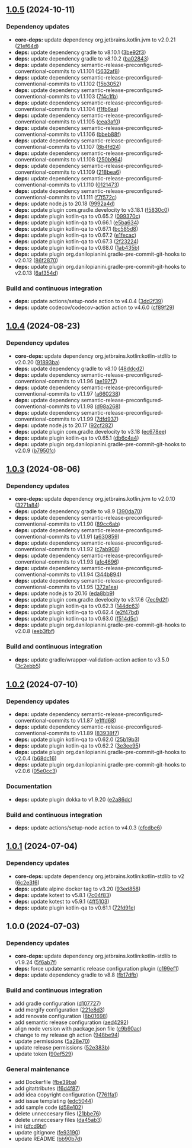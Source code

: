 ## [1.0.5](https://github.com/AndreaGiulianelli/kotlin-template-project/compare/1.0.4...1.0.5) (2024-10-11)

### Dependency updates

* **core-deps:** update dependency org.jetbrains.kotlin.jvm to v2.0.21 ([21ef64d](https://github.com/AndreaGiulianelli/kotlin-template-project/commit/21ef64d9e1b485e8ca53aa8673e619177901ebc5))
* **deps:** update dependency gradle to v8.10.1 ([3be92f3](https://github.com/AndreaGiulianelli/kotlin-template-project/commit/3be92f31c56960424f41d85265f5fc09403bcf67))
* **deps:** update dependency gradle to v8.10.2 ([ba02843](https://github.com/AndreaGiulianelli/kotlin-template-project/commit/ba028430f3528baa70e149a5b89d776dd3bb934d))
* **deps:** update dependency semantic-release-preconfigured-conventional-commits to v1.1.101 ([5632af8](https://github.com/AndreaGiulianelli/kotlin-template-project/commit/5632af8abaaa9d7d5692ca045d8b85f3b5c6a63c))
* **deps:** update dependency semantic-release-preconfigured-conventional-commits to v1.1.102 ([15b3052](https://github.com/AndreaGiulianelli/kotlin-template-project/commit/15b30523977f4b5e52e6373b11c6b0351e147e3d))
* **deps:** update dependency semantic-release-preconfigured-conventional-commits to v1.1.103 ([7f4c1fb](https://github.com/AndreaGiulianelli/kotlin-template-project/commit/7f4c1fb36418cca3b278ea3b0a045df3e0d165b8))
* **deps:** update dependency semantic-release-preconfigured-conventional-commits to v1.1.104 ([f1fb6aa](https://github.com/AndreaGiulianelli/kotlin-template-project/commit/f1fb6aa6b92dedacdf8000bc7305c5e021a94fc1))
* **deps:** update dependency semantic-release-preconfigured-conventional-commits to v1.1.105 ([cea3af0](https://github.com/AndreaGiulianelli/kotlin-template-project/commit/cea3af0cb2c635bc03cb2793f4bbde82becd6cd5))
* **deps:** update dependency semantic-release-preconfigured-conventional-commits to v1.1.106 ([bbeb88f](https://github.com/AndreaGiulianelli/kotlin-template-project/commit/bbeb88fb6d6ff0f95049b43e7ec68e5615effe39))
* **deps:** update dependency semantic-release-preconfigured-conventional-commits to v1.1.107 ([8b4fd24](https://github.com/AndreaGiulianelli/kotlin-template-project/commit/8b4fd241401341d56551310f5d5d297be257a522))
* **deps:** update dependency semantic-release-preconfigured-conventional-commits to v1.1.108 ([250b964](https://github.com/AndreaGiulianelli/kotlin-template-project/commit/250b964279d63c7aebf4f574e7a0d6692e633329))
* **deps:** update dependency semantic-release-preconfigured-conventional-commits to v1.1.109 ([218bea6](https://github.com/AndreaGiulianelli/kotlin-template-project/commit/218bea603af5288efa8dbd1235dd8fb9db8a2260))
* **deps:** update dependency semantic-release-preconfigured-conventional-commits to v1.1.110 ([0121473](https://github.com/AndreaGiulianelli/kotlin-template-project/commit/0121473936d3982956aa02673e52c38281e477f7))
* **deps:** update dependency semantic-release-preconfigured-conventional-commits to v1.1.111 ([f7f572c](https://github.com/AndreaGiulianelli/kotlin-template-project/commit/f7f572c7565686bebf1184e4a8e55b048d2a4349))
* **deps:** update node.js to 20.18 ([9992a4d](https://github.com/AndreaGiulianelli/kotlin-template-project/commit/9992a4da456ed437d951b45bff7d9970df11212a))
* **deps:** update plugin com.gradle.develocity to v3.18.1 ([f5830c0](https://github.com/AndreaGiulianelli/kotlin-template-project/commit/f5830c003056ffdf15ddb93cdf0352230b2dc14e))
* **deps:** update plugin kotlin-qa to v0.65.2 ([099370c](https://github.com/AndreaGiulianelli/kotlin-template-project/commit/099370c213bb59fdf2f109fcf6e13e468d44e6ab))
* **deps:** update plugin kotlin-qa to v0.66.1 ([e5ba634](https://github.com/AndreaGiulianelli/kotlin-template-project/commit/e5ba634bb07380647751687edf1e0fbccd65e550))
* **deps:** update plugin kotlin-qa to v0.67.1 ([bc585d8](https://github.com/AndreaGiulianelli/kotlin-template-project/commit/bc585d8cc5bf58a68aaa5036902d5c426913db81))
* **deps:** update plugin kotlin-qa to v0.67.2 ([e1fecac](https://github.com/AndreaGiulianelli/kotlin-template-project/commit/e1fecac3a974690abeee297c95350acc879a94d0))
* **deps:** update plugin kotlin-qa to v0.67.3 ([2f23224](https://github.com/AndreaGiulianelli/kotlin-template-project/commit/2f232241da08f57ddb6d39bbb641223f1b4134eb))
* **deps:** update plugin kotlin-qa to v0.68.0 ([1ab435b](https://github.com/AndreaGiulianelli/kotlin-template-project/commit/1ab435b6283971cf8a232db2921a40273fbd3da4))
* **deps:** update plugin org.danilopianini.gradle-pre-commit-git-hooks to v2.0.12 ([86f2870](https://github.com/AndreaGiulianelli/kotlin-template-project/commit/86f28704037566524eb7510d11b3ce3a54e4ca96))
* **deps:** update plugin org.danilopianini.gradle-pre-commit-git-hooks to v2.0.13 ([6af354d](https://github.com/AndreaGiulianelli/kotlin-template-project/commit/6af354d862cbc6303640e91a823565e69b173744))

### Build and continuous integration

* **deps:** update actions/setup-node action to v4.0.4 ([3dd2f39](https://github.com/AndreaGiulianelli/kotlin-template-project/commit/3dd2f395b9964b792defbcafb45249df50821713))
* **deps:** update codecov/codecov-action action to v4.6.0 ([cf89f29](https://github.com/AndreaGiulianelli/kotlin-template-project/commit/cf89f29d46e5bec96538e94f14c5ed18a2627f5b))

## [1.0.4](https://github.com/AndreaGiulianelli/kotlin-template-project/compare/1.0.3...1.0.4) (2024-08-23)

### Dependency updates

* **core-deps:** update dependency org.jetbrains.kotlin:kotlin-stdlib to v2.0.20 ([91893ba](https://github.com/AndreaGiulianelli/kotlin-template-project/commit/91893ba45ae9bb4148d149db13f638c583536a91))
* **deps:** update dependency gradle to v8.10 ([48ddcd2](https://github.com/AndreaGiulianelli/kotlin-template-project/commit/48ddcd2ec11fa5cf8138a1ac069be92911766d63))
* **deps:** update dependency semantic-release-preconfigured-conventional-commits to v1.1.96 ([ae197f7](https://github.com/AndreaGiulianelli/kotlin-template-project/commit/ae197f73d21eb01a05953e46314e794efd43e6d3))
* **deps:** update dependency semantic-release-preconfigured-conventional-commits to v1.1.97 ([a660238](https://github.com/AndreaGiulianelli/kotlin-template-project/commit/a6602387c31681d83d0d755307ca4f45509922e9))
* **deps:** update dependency semantic-release-preconfigured-conventional-commits to v1.1.98 ([d98a268](https://github.com/AndreaGiulianelli/kotlin-template-project/commit/d98a2688c2542c543725d75fd251910a2c12af44))
* **deps:** update dependency semantic-release-preconfigured-conventional-commits to v1.1.99 ([7dfd937](https://github.com/AndreaGiulianelli/kotlin-template-project/commit/7dfd9371deb2581641f91bf19eb4019e39d66bca))
* **deps:** update node.js to 20.17 ([92cf282](https://github.com/AndreaGiulianelli/kotlin-template-project/commit/92cf282552be2e6a3a9cdb4b20ec1dffb85ea1ba))
* **deps:** update plugin com.gradle.develocity to v3.18 ([ec678ee](https://github.com/AndreaGiulianelli/kotlin-template-project/commit/ec678eebb60968a92989ff98c42d5d12b2107591))
* **deps:** update plugin kotlin-qa to v0.65.1 ([db6c4a4](https://github.com/AndreaGiulianelli/kotlin-template-project/commit/db6c4a48996ddacf372f134269dceefc614c0c05))
* **deps:** update plugin org.danilopianini.gradle-pre-commit-git-hooks to v2.0.9 ([b7950fc](https://github.com/AndreaGiulianelli/kotlin-template-project/commit/b7950fcd5e4c3431d1413dd015d9be523eff9e1c))

## [1.0.3](https://github.com/AndreaGiulianelli/kotlin-template-project/compare/1.0.2...1.0.3) (2024-08-06)

### Dependency updates

* **core-deps:** update dependency org.jetbrains.kotlin.jvm to v2.0.10 ([3271a84](https://github.com/AndreaGiulianelli/kotlin-template-project/commit/3271a8475238f96f43b12c1b88fd0c17c4485657))
* **deps:** update dependency gradle to v8.9 ([390da70](https://github.com/AndreaGiulianelli/kotlin-template-project/commit/390da70825efbebc611f8bca25af6955667a6678))
* **deps:** update dependency semantic-release-preconfigured-conventional-commits to v1.1.90 ([89cc6ab](https://github.com/AndreaGiulianelli/kotlin-template-project/commit/89cc6ab804187716e6f1863bb23fe7e48cc28e90))
* **deps:** update dependency semantic-release-preconfigured-conventional-commits to v1.1.91 ([a630859](https://github.com/AndreaGiulianelli/kotlin-template-project/commit/a630859b00dc87bcef31423afe65df8608c4f24e))
* **deps:** update dependency semantic-release-preconfigured-conventional-commits to v1.1.92 ([c7ab908](https://github.com/AndreaGiulianelli/kotlin-template-project/commit/c7ab908b2076ee16bbfc7871bde99ad3df858e81))
* **deps:** update dependency semantic-release-preconfigured-conventional-commits to v1.1.93 ([afc4696](https://github.com/AndreaGiulianelli/kotlin-template-project/commit/afc46969843744fd0329d212b0a5435271bad2e9))
* **deps:** update dependency semantic-release-preconfigured-conventional-commits to v1.1.94 ([344b894](https://github.com/AndreaGiulianelli/kotlin-template-project/commit/344b8943871ee277acbb436f32972e16e4fb400a))
* **deps:** update dependency semantic-release-preconfigured-conventional-commits to v1.1.95 ([372a1ea](https://github.com/AndreaGiulianelli/kotlin-template-project/commit/372a1ea3f6e9b8176d6dd59e6e9432e0f9b879ef))
* **deps:** update node.js to 20.16 ([eda8bb9](https://github.com/AndreaGiulianelli/kotlin-template-project/commit/eda8bb9ed04193602c90ec80ca60d093e6729336))
* **deps:** update plugin com.gradle.develocity to v3.17.6 ([7ec9d2f](https://github.com/AndreaGiulianelli/kotlin-template-project/commit/7ec9d2fa8919bc6c6ce788d01501bc9999452692))
* **deps:** update plugin kotlin-qa to v0.62.3 ([144dc63](https://github.com/AndreaGiulianelli/kotlin-template-project/commit/144dc6360e19af33d25b3e2d8ed711a5c3f7390c))
* **deps:** update plugin kotlin-qa to v0.62.4 ([e2f47bd](https://github.com/AndreaGiulianelli/kotlin-template-project/commit/e2f47bdb0dc7677fad26b1364d130d22b16e9062))
* **deps:** update plugin kotlin-qa to v0.63.0 ([f514d5c](https://github.com/AndreaGiulianelli/kotlin-template-project/commit/f514d5ccd21c437a81e8b420a9967937b8b1c045))
* **deps:** update plugin org.danilopianini.gradle-pre-commit-git-hooks to v2.0.8 ([eeb3fbf](https://github.com/AndreaGiulianelli/kotlin-template-project/commit/eeb3fbf279f91b280e7cec70e731d598b562449c))

### Build and continuous integration

* **deps:** update gradle/wrapper-validation-action action to v3.5.0 ([3c2ebb5](https://github.com/AndreaGiulianelli/kotlin-template-project/commit/3c2ebb522ce0f82fb28510325bda84c77279dad3))

## [1.0.2](https://github.com/AndreaGiulianelli/kotlin-template-project/compare/1.0.1...1.0.2) (2024-07-10)

### Dependency updates

* **deps:** update dependency semantic-release-preconfigured-conventional-commits to v1.1.87 ([e1ffd68](https://github.com/AndreaGiulianelli/kotlin-template-project/commit/e1ffd68e646a8fd013a418a17c18f114e9df052a))
* **deps:** update dependency semantic-release-preconfigured-conventional-commits to v1.1.89 ([83938f7](https://github.com/AndreaGiulianelli/kotlin-template-project/commit/83938f75719adf7932db7b0d4f31c5219a0a0461))
* **deps:** update plugin kotlin-qa to v0.62.0 ([25b19b3](https://github.com/AndreaGiulianelli/kotlin-template-project/commit/25b19b304e837a6a90906f69725d3b55cd184134))
* **deps:** update plugin kotlin-qa to v0.62.2 ([3e3ee95](https://github.com/AndreaGiulianelli/kotlin-template-project/commit/3e3ee957bf31f31d7075d3abe7019153e1f43264))
* **deps:** update plugin org.danilopianini.gradle-pre-commit-git-hooks to v2.0.4 ([b68dc16](https://github.com/AndreaGiulianelli/kotlin-template-project/commit/b68dc1627c01f5fb8819da7461b1c6145fe61924))
* **deps:** update plugin org.danilopianini.gradle-pre-commit-git-hooks to v2.0.6 ([05e0cc3](https://github.com/AndreaGiulianelli/kotlin-template-project/commit/05e0cc364b1732af41a7f29d5221d71389152036))

### Documentation

* **deps:** update plugin dokka to v1.9.20 ([e2a86dc](https://github.com/AndreaGiulianelli/kotlin-template-project/commit/e2a86dcfa1618bf1fd0b330be14f09deaedf0d3a))

### Build and continuous integration

* **deps:** update actions/setup-node action to v4.0.3 ([cfcdbe6](https://github.com/AndreaGiulianelli/kotlin-template-project/commit/cfcdbe691ae3e99803c5ca0b13dd22c09b925b53))

## [1.0.1](https://github.com/AndreaGiulianelli/kotlin-template-project/compare/1.0.0...1.0.1) (2024-07-04)

### Dependency updates

* **core-deps:** update dependency org.jetbrains.kotlin:kotlin-stdlib to v2 ([6c2e3f6](https://github.com/AndreaGiulianelli/kotlin-template-project/commit/6c2e3f61e719a61163ec7473eedad8d20e3f8ef6))
* **deps:** update alpine docker tag to v3.20 ([93ed858](https://github.com/AndreaGiulianelli/kotlin-template-project/commit/93ed85880a4b303e3ad476a9ee378cf9ff8c696c))
* **deps:** update kotest to v5.8.1 ([7c04f83](https://github.com/AndreaGiulianelli/kotlin-template-project/commit/7c04f83dcc47b1ec823aeae760931a3188ab2ec4))
* **deps:** update kotest to v5.9.1 ([4ff5103](https://github.com/AndreaGiulianelli/kotlin-template-project/commit/4ff510332d039a42bd5511e22a76350dba29eff1))
* **deps:** update plugin kotlin-qa to v0.61.1 ([72fd91e](https://github.com/AndreaGiulianelli/kotlin-template-project/commit/72fd91e1df7111044a5aab5c5161f1021e8d8baa))

## 1.0.0 (2024-07-03)

### Dependency updates

* **core-deps:** update dependency org.jetbrains.kotlin:kotlin-stdlib to v1.9.24 ([5f6ab7f](https://github.com/AndreaGiulianelli/kotlin-template-project/commit/5f6ab7f37d39a566f92dec9992b360845a319053))
* **deps:** force update semantic release configuration plugin ([c199ef1](https://github.com/AndreaGiulianelli/kotlin-template-project/commit/c199ef1fac977b1cb03dccec8c5a2ded5d959bb7))
* **deps:** update dependency gradle to v8.8 ([fb17dfb](https://github.com/AndreaGiulianelli/kotlin-template-project/commit/fb17dfb47c4ba950444447ba9dbca84618c5d5f7))

### Build and continuous integration

* add gradle configuration ([d107727](https://github.com/AndreaGiulianelli/kotlin-template-project/commit/d107727846f00c0ad976f14276b2ed69917b0150))
* add mergify configuration ([221e8d3](https://github.com/AndreaGiulianelli/kotlin-template-project/commit/221e8d39047f69c32c8fb0e3dcfb67a854ab9f2b))
* add renovate configuration ([8b01698](https://github.com/AndreaGiulianelli/kotlin-template-project/commit/8b0169860b748a6e67f07cf9312934b44f918891))
* add semantic release configuration ([aed4292](https://github.com/AndreaGiulianelli/kotlin-template-project/commit/aed4292a44d0a390a37151605558dfd16b37e197))
* align node version with package.json file ([c9b90ac](https://github.com/AndreaGiulianelli/kotlin-template-project/commit/c9b90acee721048e7daa24f715b8ce54364d1a0a))
* change to my release gh action ([948be94](https://github.com/AndreaGiulianelli/kotlin-template-project/commit/948be944354143515afc764bf77c5be2066940d2))
* update permissions ([5a28e70](https://github.com/AndreaGiulianelli/kotlin-template-project/commit/5a28e70c89c7434df7c409d277bae711964def90))
* update release permissions ([52e383b](https://github.com/AndreaGiulianelli/kotlin-template-project/commit/52e383b479f27b517412bb06e52157971f1f8d8a))
* update token ([90ef529](https://github.com/AndreaGiulianelli/kotlin-template-project/commit/90ef52957239b982d5f9124ea01187b16d0a3078))

### General maintenance

* add Dockerfile ([fbe39ba](https://github.com/AndreaGiulianelli/kotlin-template-project/commit/fbe39ba0ed3bee4164f8e00a1696f1b3cfc62862))
* add gitattributes ([f6d4f87](https://github.com/AndreaGiulianelli/kotlin-template-project/commit/f6d4f877e9688ea44240a1edbfb53a374546a369))
* add idea copyright configuration ([7761fa1](https://github.com/AndreaGiulianelli/kotlin-template-project/commit/7761fa1201ecc51b8b69419e689acf48af2b225b))
* add issue templating ([edc5044](https://github.com/AndreaGiulianelli/kotlin-template-project/commit/edc5044246b317af7b25e3ebebccb3ef3e19599b))
* add sample code ([d58e102](https://github.com/AndreaGiulianelli/kotlin-template-project/commit/d58e102d285b37ff4becd1e06994b05b6d3c11e6))
* delete unneccesary files ([21bbe76](https://github.com/AndreaGiulianelli/kotlin-template-project/commit/21bbe76134dc17c5025e6ea87098dc9bec7bd065))
* delete unneccesary files ([da45ab3](https://github.com/AndreaGiulianelli/kotlin-template-project/commit/da45ab30b49ea1dafa538dce02d8753a2e74f729))
* init ([dfcd9bf](https://github.com/AndreaGiulianelli/kotlin-template-project/commit/dfcd9bf673269d266489101eda4d43bbfd47ecc3))
* update gitignore ([fe93190](https://github.com/AndreaGiulianelli/kotlin-template-project/commit/fe93190f5109a8c34a0e24e97c4b066aee4a9bcf))
* update README ([bb90b7d](https://github.com/AndreaGiulianelli/kotlin-template-project/commit/bb90b7d808a2bae9a5b8421168d5e23c1755f755))
